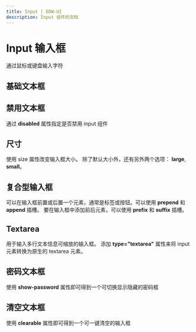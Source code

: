 ```yaml
---
title: Input | EDW-UI
description: Input 组件的文档
---
```


# Input 输入框
通过鼠标或键盘输入字符

## 基础文本框

<preview path="../demo/Input/Basic.vue" title="基础文本框" description="Input 基础文本框"></preview>

## 禁用文本框

通过 **disabled** 属性指定是否禁用 input 组件


<preview path="../demo/Input/Disable.vue" title="禁用文本框" description="Input 禁用文本框"></preview>

## 尺寸
使用 size 属性改变输入框大小。 除了默认大小外，还有另外两个选项： **large**, **small**。

<preview path="../demo/Input/Size.vue" title="不同尺寸文本框" description="不同尺寸文本框"></preview>


## 复合型输入框

可以在输入框前置或后置一个元素，通常是标签或按钮。可以使用 **prepend** 和 **append** 插槽。
要在输入框中添加前后元素，可以使用 **prefix** 和 **suffix** 插槽。

<preview path="../demo/Input/Combo.vue" title="复合型输入框" description="Input 复合型输入框"></preview>

## Textarea

用于输入多行文本信息可缩放的输入框。 添加 **type="textarea"** 属性来将 input 元素转换为原生的 textarea 元素。

<preview path="../demo/Input/Textarea.vue" title="Textarea" description="Textarea"></preview>

## 密码文本框

使用 **show-password** 属性即可得到一个可切换显示隐藏的密码框

<preview path="../demo/Input/Password.vue" title="密码文本框" description="Input 密码文本框"></preview>

## 清空文本框

使用 **clearable** 属性即可得到一个可一键清空的输入框


<preview path="../demo/Input/Clear.vue" title="清空文本框" description="Input 清空文本框"></preview>
